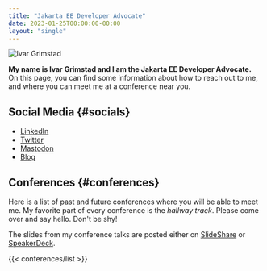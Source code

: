 ```yaml
---
title: "Jakarta EE Developer Advocate"
date: 2023-01-25T00:00:00-00:00
layout: "single"
---
```


![Ivar Grimstad](https://github.com/ivargrimstad.png?size=90)

**My name is Ivar Grimstad and I am the Jakarta EE Developer Advocate.** \
On this page, you can find some information about how to reach out to me, and where you can meet me at a conference near you.

## Social Media {#socials}

- [LinkedIn](https://www.linkedin.com/in/ivargrimstad/)
- [Twitter](https://twitter.com/ivar_grimstad)
- [Mastodon](https://mastodon.social/@ivar_grimstad)
- [Blog](https://blogs.eclipse.org/blogs/ivar-grimstad)

## Conferences {#conferences}

Here is a list of past and future conferences where you will be able to meet me. 
My favorite part of every conference is the *hallway track*.
Please come over and say hello. Don't be shy!

The slides from my conference talks are posted either on [SlideShare](https://www.slideshare.net/ivargrimstad) or [SpeakerDeck]().

{{< conferences/list >}}
